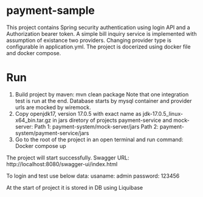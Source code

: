 # payment-sample

This project contains Spring security authentication using login API and a Authorization bearer token. 
A simple bill inquiry service is implemented with assumption of existance two providers. Changing provider type is configurable in application.yml.
The project is docerized using docker file and docker compose.

# Run
1. Build project by maven:
   mvn clean package
   Note that one integration test is run at the end. Database starts by mysql container and provider urls are mocked by wiremock.
2. Copy openjdk17, version 17.0.5 with exact name as jdk-17.0.5_linux-x64_bin.tar.gz in jars diretory of projects payment-service and mock-server:
   Path 1: payment-system/mock-server/jars
   Path 2: payment-system/payment-service/jars
3. Go to the root of the project in an open terminal and run command:
   Docker compose up

 The project will start successfully. 
 Swagger URL: http://localhost:8080/swagger-ui/index.html

 To login and test use below data:
 usaname: admin
 password: 123456

 At the start of project it is stored in DB using Liquibase
